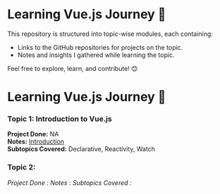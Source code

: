 # Learning Vue.js Journey 🚀

This repository is structured into topic-wise modules, each containing:  
- Links to the GitHub repositories for projects on the topic.  
- Notes and insights I gathered while learning the topic.  

Feel free to explore, learn, and contribute! 😊

# Learning Vue.js Journey 🚀  

### Topic 1: Introduction to Vue.js  
**Project Done:** NA  
**Notes:** [Introduction](Introduction/Notes.md)  
**Subtopics Covered:** Declarative, Reactivity, Watch


### Topic 2: 
*Project Done :* 
*Notes :* 
*Subtopics Covered :* 
